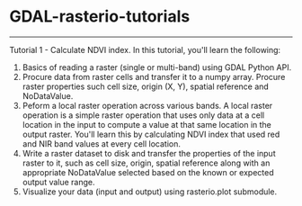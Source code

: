 # GDAL-rasterio-tutorials

____________________________

Tutorial 1 - Calculate NDVI index.
In this tutorial, you'll learn the following:
1. Basics of reading a raster (single or multi-band) using GDAL Python API. 
2. Procure data from raster cells and transfer it to a numpy array. Procure raster properties such cell size, origin (X, Y), spatial reference and NoDataValue.
3. Peform a local raster operation across various bands. A local raster operation is a simple raster operation that uses only data at a cell location in the input to compute a value at that same location in the output raster. You'll learn this by calculating NDVI index that used red and NIR band values at every cell location.
3. Write a raster dataset to disk and transfer the properties of the input raster to it, such as cell size, origin, spatial reference along with an appropriate NoDataValue selected based on the known or expected output value range. 
4. Visualize your data (input and output) using rasterio.plot submodule.
